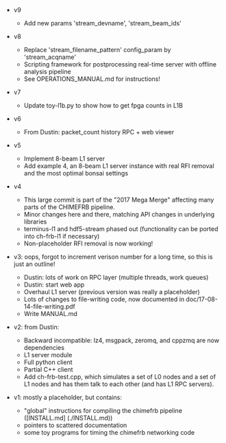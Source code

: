 - v9
  - Add new params 'stream_devname', 'stream_beam_ids'

- v8
  - Replace 'stream_filename_pattern' config_param by 'stream_acqname'
  - Scripting framework for postprocessing real-time server with offline analysis pipeline
  - See OPERATIONS_MANUAL.md for instructions!

- v7
  - Update toy-l1b.py to show how to get fpga counts in L1B

- v6
  - From Dustin: packet_count history RPC + web viewer

- v5
  - Implement 8-beam L1 server
  - Add example 4, an 8-beam L1 server instance with real RFI removal and the most optimal bonsai settings

- v4
  - This large commit is part of the "2017 Mega Merge" affecting many parts of the CHIMEFRB pipeline.
  - Minor changes here and there, matching API changes in underlying libraries
  - terminus-l1 and hdf5-stream phased out (functionality can be ported into ch-frb-l1 if necessary)
  - Non-placeholder RFI removal is now working!

- v3: oops, forgot to increment verison number for a long time, so this is just an outline!
  - Dustin: lots of work on RPC layer (multiple threads, work queues)
  - Dustin: start web app
  - Overhaul L1 server (previous version was really a placeholder)
  - Lots of changes to file-writing code, now documented in doc/17-08-14-file-writing.pdf
  - Write MANUAL.md

- v2: from Dustin:
  - Backward incompatible: lz4, msgpack, zeromq, and cppzmq are now dependencies
  - L1 server module
  - Full python client
  - Partial C++ client
  - Add ch-frb-test.cpp, which simulates a set of L0 nodes and a set of L1 nodes 
    and has them talk to each other (and has L1 RPC servers).
 
- v1: mostly a placeholder, but contains:
  - "global" instructions for compiling the chimefrb pipeline ([INSTALL.md] (./INSTALL.md))
  - pointers to scattered documentation
  - some toy programs for timing the chimefrb networking code

